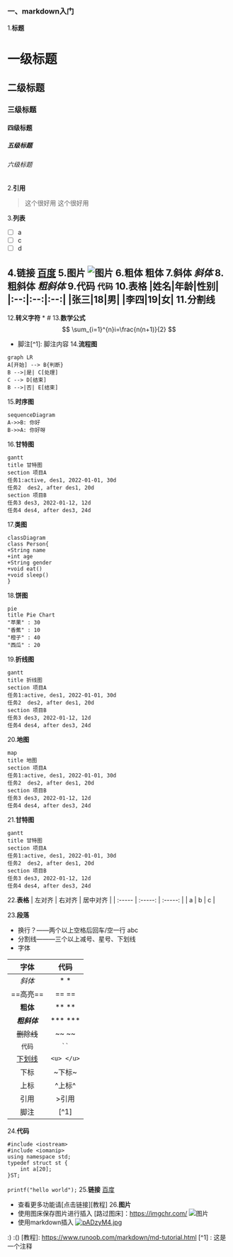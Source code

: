 
### 一、markdown入门
1.**标题**
# 一级标题
## 二级标题
### 三级标题
#### 四级标题
##### 五级标题
###### 六级标题  

2.**引用**
>这个很好用
>这个很好用


3.**列表**
- [ ] a
- [ ] c
- [ ] d

4.**链接**
[百度](https://www.baidu.com)
5.**图片**
![图片](https://ss0.bdstatic.com/70cFvHSh_Q1YnxGkpoWK1HF6hhy/it/u=4178477175,4266317059&fm=26&gp=0.jpg)
6.**粗体**
**粗体**
7.**斜体**
*斜体*
8.**粗斜体**
***粗斜体***
9.**代码**
`代码`
10.**表格**
|姓名|年龄|性别|
|:--:|:--:|:--:|
|张三|18|男|
|李四|19|女|
11.**分割线**
---
12.**转义字符**
\*
\#
13.**数学公式**
$$
\sum_{i=1}^{n}i=\frac{n(n+1)}{2}
$$
- 脚注[^1]: 脚注内容
14.**流程图**
```mermaid
graph LR
A[开始] --> B{判断}
B -->|是| C[处理]
C --> D[结束]
B -->|否| E[结束]
```
15.**时序图**
```mermaid
sequenceDiagram
A->>B: 你好
B->>A: 你好呀
```
16.**甘特图**
```mermaid
gantt
title 甘特图
section 项目A
任务1:active, des1, 2022-01-01, 30d
任务2  des2, after des1, 20d
section 项目B
任务3 des3, 2022-01-12, 12d
任务4 des4, after des3, 24d
```
17.**类图**
```mermaid
classDiagram
class Person{
+String name
+int age
+String gender
+void eat()
+void sleep()
}
```
18.**饼图**
```mermaid
pie
title Pie Chart
"苹果" : 30
"香蕉" : 10
"橙子" : 40
"西瓜" : 20
```
19.**折线图**
```mermaid
gantt
title 折线图
section 项目A
任务1:active, des1, 2022-01-01, 30d
任务2  des2, after des1, 20d
section 项目B
任务3 des3, 2022-01-12, 12d
任务4 des4, after des3, 24d
```
20.**地图**
```mermaid
map
title 地图
section 项目A
任务1:active, des1, 2022-01-01, 30d
任务2  des2, after des1, 20d
section 项目B
任务3 des3, 2022-01-12, 12d
任务4 des4, after des3, 24d
```
21.**甘特图**
```mermaid
gantt
title 甘特图
section 项目A
任务1:active, des1, 2022-01-01, 30d
任务2  des2, after des1, 20d
section 项目B
任务3 des3, 2022-01-12, 12d
任务4 des4, after des3, 24d
```
22.**表格**
| 左对齐 | 右对齐 | 居中对齐 |
| :----- | :-----: | :-----: |
| a | b  | c  |

23.**段落**

 - 换行？——两个以上空格后回车/空一行
  abc
 - 分割线———三个以上减号、星号、下划线
 - 字体
  
  | 字体 | 代码 |
  | :---: | :---: |
  |*斜体*|* *|
  |==高亮==|== ==|
  |**粗体**|** **|
  |***粗斜体***|*** ***|
  |~~删除线~~|~~ ~~|
  |`代码`|` `` `|
  |<u>下划线</u>|`<u> </u>`|
  |下标|~下标~|
  |上标|^上标^|
  |引用|>引用|
  |脚注|[^1]|
  24.**代码**
```
#include <iostream>
#include <iomanip>
using namespace std;
typedef struct st {
    int a[20];
}ST;
```
`printf("hello world");`
25.**链接**
[百度](https://www.baidu.com)
- 查看更多功能请[点击链接][教程]
26.**图片**
- 使用图床保存图片进行插入
   [路过图床]：https://imgchr.com/
![图片](https://img2.baidu.com/it/u=4168149791,422828578&fm=253&fmt=auto&app=138&f=JPEG?w=889&h=500)
- 使用markdown插入
[![pADzyM4.jpg](https://s21.ax1x.com/2024/11/02/pADzyM4.jpg)](https://imgse.com/i/pADzyM4)

 
 :) :()
[教程]: https://www.runoob.com/markdown/md-tutorial.html
[^1]    : 这是一个注释
